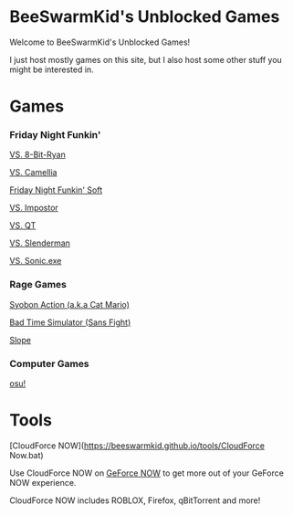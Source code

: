 # BeeSwarmKid's Unblocked Games
Welcome to BeeSwarmKid's Unblocked Games!

I just host mostly games on this site, but I also host some other stuff you might be interested in.

# Games

### Friday Night Funkin'

[VS. 8-Bit-Ryan](https://beeswarmkid.github.io/8-bit-ryan/index.html)

[VS. Camellia](https://beeswarmkid.github.io/camellia/index.html)

[Friday Night Funkin' Soft](https://beeswarmkid.github.io/soft/index.html)

[VS. Impostor](https://beeswarmkid.github.io/impostor/index.html)

[VS. QT](https://beeswarmkid.github.io/qt/index.html)

[VS. Slenderman](https://beeswarmkid.github.io/slenderman/index.html)

[VS. Sonic.exe](https://beeswarmkid.github.io/sonic-exe/index.html)

### Rage Games

[Syobon Action (a.k.a Cat Mario)](https://beeswarmkid.github.io/syobon-action/index.html)

[Bad Time Simulator (Sans Fight)](https://beeswarmkid.github.io/bad-time-simulator/index.html)

[Slope](https://beeswarmkid.github.io/slope/index.html)

### Computer Games

[osu!](https://beeswarmkid.github.io/webosu/public/index.html)

# Tools

[CloudForce NOW](https://beeswarmkid.github.io/tools/CloudForce Now.bat)

Use CloudForce NOW on [GeForce NOW](https://play.geforcenow.com/mall/#/layout/games) to get more out of your GeForce NOW experience.

CloudForce NOW includes ROBLOX, Firefox, qBitTorrent and more!
